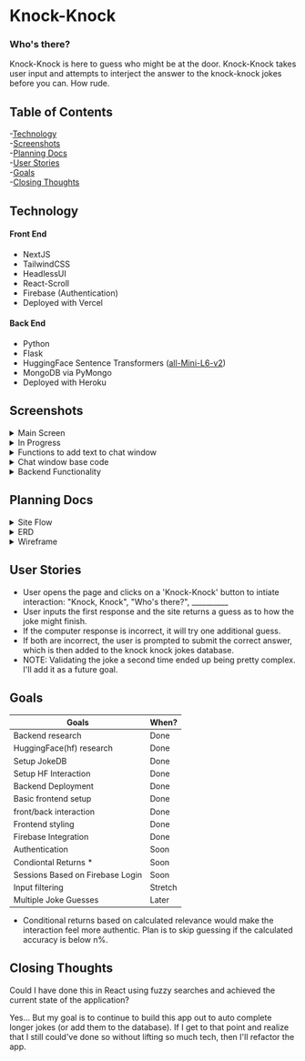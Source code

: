 # Knock-Knock

### Who's there?

Knock-Knock is here to guess who might be at the door. Knock-Knock takes user input and attempts to interject the answer to the knock-knock jokes before you can. How rude.

## Table of Contents
-[Technology](#technology)  
-[Screenshots](#screenshots)  
-[Planning Docs](#planning-docs)  
-[User Stories](#user-stories)  
-[Goals](#goals)  
-[Closing Thoughts](#closing-thoughts)  

## Technology

#### Front End
* NextJS  
* TailwindCSS  
* HeadlessUI  
* React-Scroll  
* Firebase (Authentication)
* Deployed with Vercel  

#### Back End
* Python
* Flask
* HuggingFace Sentence Transformers (<a href="https://huggingface.co/sentence-transformers/all-MiniLM-L6-v2">all-Mini-L6-v2</a>)
* MongoDB via PyMongo
* Deployed with Heroku

## Screenshots

<details>
<summary> Main Screen </summary>
<p>This is the main screen on load</p>
<img src='./knock-knock/public/ss01.jpg' alt ='Main Screen' width="100%">
</details>

<details>
<summary> In Progress </summary>
<p>This is the app in progress</p>
<img src='./knock-knock/public/ss02.jpg' alt ='In Progress' width="100%">
</details>

<details>
<summary> Functions to add text to chat window </summary>
<p>These are the functions to add text into the dialog box. These are called in several places to add new text content</p>
<img src='./knock-knock/public/ss03.jpg' alt ='Functions to add text to chat window' width="100%">
</details>

<details>
<summary> Chat window base code </summary>
<p>This is the container where text is added using useRef</p>
<img src='./knock-knock/public/ss04.jpg' alt ='Chat window code' width="100%">
</details>

<details>
<summary>Backend Functionality</summary>
<p>This is the function doing a lot of the heavy lifting on the backend. It:  
1) Pulls all setups from the db  
2) Compares them to the incoming joke setup using the sentence transformer/vector search mentioned in technology
3) It returns the 'most similar' value  
</p>
<img src='./knock-knock/public/ss05.jpg' alt ='Chat window code' width="100%">
</details>

## Planning Docs

<details>
  <summary>
    Site Flow
  </summary>
<img src="./planning-docs/flowchart01.png" alt="Spaghetti" width="100%" />
</details>

<details>
  <summary>ERD</summary>
  <img src="./planning-docs/wireframe01.png" alt="Sick flow with more jokes than Bazooka Joe"  width="100%" />
</details>

<details>
  <summary>Wireframe</summary>
  <img src="./planning-docs/actualwireframe01.png" alt="rip DOOM" width="100%" />
</details>


## User Stories
* User opens the page and clicks on a 'Knock-Knock' button to intiate interaction: "Knock, Knock", "Who's there?", __________
* User inputs the first response and the site returns a guess as to how the joke might finish.
* If the computer response is incorrect, it will try one additional guess.
* If both are incorrect, the user is prompted to submit the correct answer, which is then added to the knock knock jokes database.
* NOTE: Validating the joke a second time ended up being pretty complex. I'll add it as a future goal.

## Goals
| Goals | When? |
|-------|-------|
| Backend research | Done |
| HuggingFace(hf) research | Done |
| Setup JokeDB | Done |
| Setup HF Interaction | Done |
| Backend Deployment | Done |
| Basic frontend setup | Done |
| front/back interaction | Done |
| Frontend styling | Done |
| Firebase Integration | Done |
| Authentication | Soon |
| Condiontal Returns *| Soon |
| Sessions Based on Firebase Login | Soon |
| Input filtering | Stretch |
| Multiple Joke Guesses | Later |

* Conditional returns based on calculated relevance would make the interaction feel more authentic. Plan is to skip guessing if the calculated accuracy is below n%.

## Closing Thoughts

Could I have done this in React using fuzzy searches and achieved the current state of the application? 

Yes... But my goal is to continue to build this app out to auto complete longer jokes (or add them to the database). If I get to that point and realize that I still could've done so without lifting so much tech, then I'll refactor the app.



